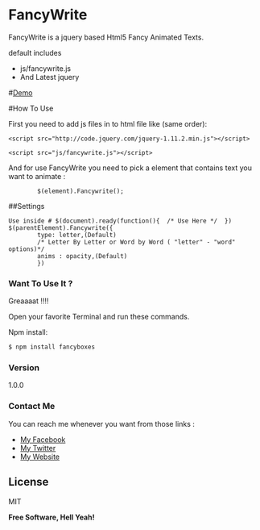 # FancyWrite

FancyWrite is a jquery based Html5 Fancy Animated Texts.

default includes
  - js/fancywrite.js
  - And Latest jquery 

#[Demo](http://www.u-code.net/FancyWrite)


#How To Use

First you need to add js files in to html file like (same order):

	<script src="http://code.jquery.com/jquery-1.11.2.min.js"></script>

	<script src="js/fancywrite.js"></script> 

And for use  FancyWrite you need to pick a element that contains text you want to animate : 

            $(element).Fancywrite();
##Settings

    Use inside # $(document).ready(function(){  /* Use Here */  })
    $(parentElement).Fancywrite({
			type: letter,(Default) 
			/* Letter By Letter or Word by Word ( "letter" - "word" options)*/
			anims : opacity,(Default)
			})

### Want To Use It ? 
Greaaaat !!!!

Open your favorite Terminal and run these commands.

Npm install:
```sh
$ npm install fancyboxes
```


### Version
1.0.0


### Contact Me

You can reach me whenever you want from those links :

* [My Facebook](https://www.facebook.com/spIash07)
* [My Twitter](https://twitter.com/uur_oruc)
* [My Website](https://www.u-code.net)


License
----

MIT


**Free Software, Hell Yeah!**

